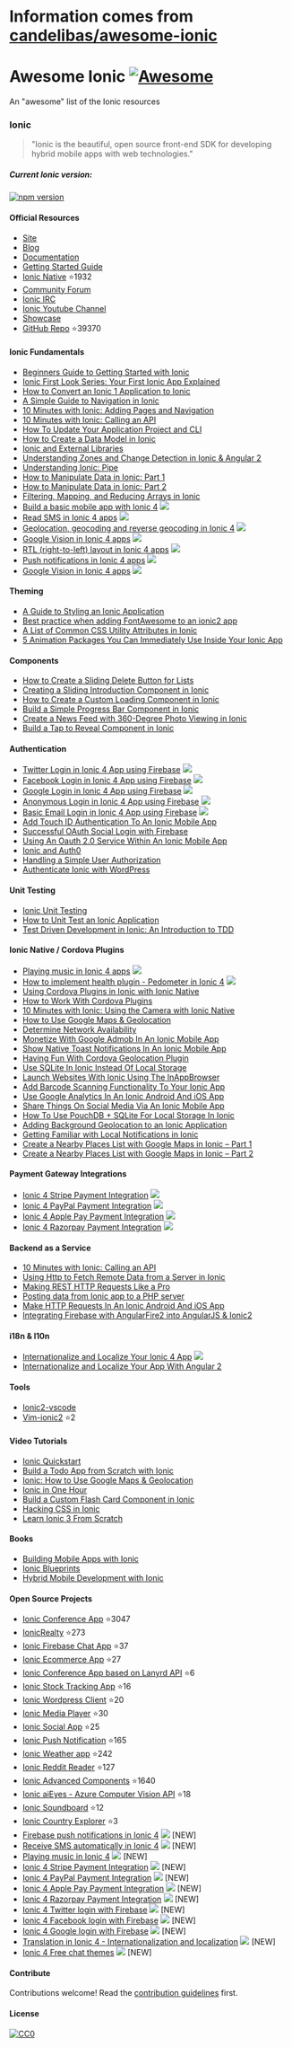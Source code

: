# Information comes from [candelibas/awesome-ionic](https://github.com/candelibas/awesome-ionic)
# Awesome Ionic [![Awesome](https://cdn.rawgit.com/sindresorhus/awesome/d7305f38d29fed78fa85652e3a63e154dd8e8829/media/badge.svg)](https://github.com/sindresorhus/awesome)

An "awesome" list of the Ionic resources 

### Ionic
> "Ionic is the beautiful, open source front-end SDK for developing hybrid mobile apps with web technologies."

##### Current Ionic version: 
[![npm version](https://badge.fury.io/js/ionic-framework.svg)](https://badge.fury.io/js/ionic-framework)


#### Official Resources
* [Site](http://ionicframework.com/)
* [Blog](http://blog.ionic.io/)
* [Documentation](http://ionicframework.com/docs/v2/)
* [Getting Started Guide](http://ionicframework.com/docs/v2/getting-started/)
* [Ionic Native](https://github.com/driftyco/ionic-native/) :star:1932
* [Community Forum](http://forum.ionicframework.com/)
* [Ionic IRC](http://webchat.freenode.net/?randomnick=1&channels=%23ionic&uio=d4)
* [Ionic Youtube Channel](https://www.youtube.com/channel/UChYheBnVeCfhCmqZfCUdJQw)
* [Showcase](http://showcase.ionicframework.com/)
* [GitHub Repo](https://github.com/driftyco/ionic/) :star:39370

#### Ionic Fundamentals
* [Beginners Guide to Getting Started with Ionic](http://www.joshmorony.com/beginners-guide-to-getting-started-with-ionic-2/)
* [Ionic First Look Series: Your First Ionic App Explained](http://www.joshmorony.com/ionic-2-first-look-series-your-first-ionic-2-app-explained/)
* [How to Convert an Ionic 1 Application to Ionic](http://www.joshmorony.com/how-to-convert-an-ionic-1-application-to-ionic-2/)
* [A Simple Guide to Navigation in Ionic](http://www.joshmorony.com/a-simple-guide-to-navigation-in-ionic-2/)
* [10 Minutes with Ionic: Adding Pages and Navigation](http://blog.ionic.io/10-minutes-with-ionic-2-adding-pages-and-navigation/)
* [10 Minutes with Ionic: Calling an API](http://blog.ionic.io/10-minutes-with-ionic-2-calling-an-api/)
* [How To Update Your Application Project and CLI](http://www.gajotres.net/ionic-2-how-to-update-your-application-project-and-cli/)
* [How to Create a Data Model in Ionic](http://www.joshmorony.com/how-to-create-a-data-model-in-ionic-2/)
* [Ionic and External Libraries](http://mhartington.io/post/ionic2-external-libraries/)
* [Understanding Zones and Change Detection in Ionic & Angular 2](http://www.joshmorony.com/understanding-zones-and-change-detection-in-ionic-2-angular-2/)
* [Understanding Ionic: Pipe](http://mcgivery.com/understanding-ionic-2-pipe/)
* [How to Manipulate Data in Ionic: Part 1](http://www.joshmorony.com/how-to-manipulate-data-in-ionic-2-part-1/)
* [How to Manipulate Data in Ionic: Part 2](http://www.joshmorony.com/how-to-manipulate-data-in-ionic-2-part-2/)
* [Filtering, Mapping, and Reducing Arrays in Ionic](https://www.youtube.com/watch?v=A-4CLa05tp0)
* [Build a basic mobile app with Ionic 4](https://enappd.com/blog/how-to-create-an-ionic-4-app-for-beginners/13) ![](v4.png)
* [Read SMS in Ionic 4 apps](https://enappd.com/blog/automatically-read-sms-in-ionic-4-apps/42) ![](v4.png)
* [Geolocation, geocoding and reverse geocoding in Ionic 4](https://enappd.com/blog/using-geolocation-geocoding-and-reverse-geocoding-in-ionic-4/45) ![](v4.png)
* [Google Vision in Ionic 4 apps](https://enappd.com/blog/implement-google-vision-in-ionic-4/43) ![](v4.png)
* [RTL (right-to-left) layout in Ionic 4 apps](https://enappd.com/blog/rtl-right-to-left-use-in-ionic-4/50) ![](v4.png)
* [Push notifications in Ionic 4 apps](https://enappd.com/blog/implement-ionic-4-firebase-push/34) ![](v4.png)
* [Google Vision in Ionic 4 apps](https://enappd.com/blog/implement-google-vision-in-ionic-4/43) ![](v4.png)

#### Theming
* [A Guide to Styling an Ionic Application](http://www.joshmorony.com/a-guide-to-styling-an-ionic-2-application/)
* [Best practice when adding FontAwesome to an ionic2 app](http://luiscabrera.site/tech/2017/01/09/fontawesome-in-ionic2.html)
* [A List of Common CSS Utility Attributes in Ionic](http://www.joshmorony.com/a-list-of-common-css-utility-attributes-in-ionic-2/)
* [5 Animation Packages You Can Immediately Use Inside Your Ionic App](https://devdactic.com/5-animation-packages-ionic/)

#### Components
* [How to Create a Sliding Delete Button for Lists](http://www.joshmorony.com/ionic-2-how-to-create-a-sliding-delete-button-for-lists/)
* [Creating a Sliding Introduction Component in Ionic](http://www.joshmorony.com/creating-a-sliding-introduction-component-in-ionic-2/)
* [How to Create a Custom Loading Component in Ionic](http://www.joshmorony.com/how-to-create-a-custom-loading-component-in-ionic-2/)
* [Build a Simple Progress Bar Component in Ionic](http://www.joshmorony.com/build-a-simple-progress-bar-component-in-ionic-2/)
* [Create a News Feed with 360-Degree Photo Viewing in Ionic](http://www.joshmorony.com/create-a-news-feed-with-360-degree-photo-viewing-in-ionic-2/)
* [Build a Tap to Reveal Component in Ionic](https://www.joshmorony.com/build-a-tap-to-reveal-component-in-ionic-2/)

#### Authentication
* [Twitter Login in Ionic 4 App using Firebase](https://enappd.com/blog/twitter-login-in-ionic-4-apps-using-firebase/24) ![](v4.png)
* [Facebook Login in Ionic 4 App using Firebase](https://enappd.com/blog/facebook-login-in-ionic-4-apps-using-firebase/25) ![](v4.png)
* [Google Login in Ionic 4 App using Firebase](https://enappd.com/blog/google-login-in-ionic-4-apps-using-firebase/39) ![](v4.png)
* [Anonymous Login in Ionic 4 App using Firebase](https://enappd.com/blog/firebase-anonymous-login-in-ionic-4/37) ![](v4.png)
* [Basic Email Login in Ionic 4 App using Firebase](https://enappd.com/blog/email-authentication-with-firebase-in-ionic-4/38) ![](v4.png)
* [Add Touch ID Authentication To An Ionic Mobile App](https://www.thepolyglotdeveloper.com/2016/03/add-touch-id-authentication-ionic-2-mobile-app/)
* [Successful OAuth Social Login with Firebase](http://www.gajotres.net/ionic-2-succesfull-oauth-social-login-with-firebase/)
* [Using An Oauth 2.0 Service Within An Ionic Mobile App](https://www.thepolyglotdeveloper.com/2016/01/using-an-oauth-2-0-service-within-an-ionic-2-mobile-app/)
* [Ionic and Auth0](http://blog.ionic.io/ionic-2-and-auth0/)
* [Handling a Simple User Authorization](http://www.gajotres.net/ionic-2-handling-a-simple-user-authorization/)
* [Authenticate Ionic with WordPress](https://auth0.com/authenticate/ionic2/wordpress)

#### Unit Testing
* [Ionic Unit Testing](http://lathonez.github.io/2017/ionic-2-unit-testing/)
* [How to Unit Test an Ionic Application](http://www.joshmorony.com/how-to-unit-test-an-ionic-2-application/)
* [Test Driven Development in Ionic: An Introduction to TDD](https://www.joshmorony.com/test-driven-development-in-ionic-2-an-introduction-to-tdd/)

#### Ionic Native / Cordova Plugins
* [Playing music in Ionic 4 apps](https://enappd.com/blog/spotify-like-music-in-ionic-4-apps/48) ![](v4.png)
* [How to implement health plugin - Pedometer in Ionic 4](https://enappd.com/blog/best-fitness-plugins-for-ionic-4-how-to-use-pedometer/15) ![](v4.png)
* [Using Cordova Plugins in Ionic with Ionic Native](http://www.joshmorony.com/using-cordova-plugins-in-ionic-2-with-ionic-native/)
* [How to Work With Cordova Plugins](http://www.gajotres.net/ionic-2-how-to-use-cordova-plugins/)
* [10 Minutes with Ionic: Using the Camera with Ionic Native](http://blog.ionic.io/10-minutes-with-ionic-2-using-the-camera-with-ionic-native/)
* [How to Use Google Maps & Geolocation ](http://www.joshmorony.com/ionic-2-how-to-use-google-maps-geolocation-video-tutorial/)
* [Determine Network Availability](https://www.thepolyglotdeveloper.com/2016/01/determine-network-availability-in-an-ionic-2-mobile-app/)
* [Monetize With Google Admob In An Ionic Mobile App](https://www.thepolyglotdeveloper.com/2016/02/monetize-google-admob-ionic-2-mobile-app/)
* [Show Native Toast Notifications In An Ionic Mobile App](https://www.thepolyglotdeveloper.com/2016/01/show-native-toast-notifications-in-an-ionic-2-mobile-app/)
* [Having Fun With Cordova Geolocation Plugin](http://www.gajotres.net/ionic-2-having-fun-with-cordova-geolocation-plugin/)
* [Use SQLite In Ionic Instead Of Local Storage](https://www.thepolyglotdeveloper.com/2015/12/use-sqlite-in-ionic-2-instead-of-local-storage/)
* [Launch Websites With Ionic Using The InAppBrowser](https://www.thepolyglotdeveloper.com/2016/01/launch-websites-with-ionic-2-using-the-inappbrowser/)
* [Add Barcode Scanning Functionality To Your Ionic App](https://www.thepolyglotdeveloper.com/2016/02/add-barcode-scanning-functionality-to-your-ionic-2-app/)
* [Use Google Analytics In An Ionic Android And iOS App](https://www.thepolyglotdeveloper.com/2016/03/use-google-analytics-in-an-ionic-2-android-and-ios-app/)
* [Share Things On Social Media Via An Ionic Mobile App](https://www.thepolyglotdeveloper.com/2016/02/share-things-on-social-media-via-an-ionic-2-mobile-app/)
* [How To Use PouchDB + SQLite For Local Storage In Ionic](http://gonehybrid.com/how-to-use-pouchdb-sqlite-for-local-storage-in-ionic-2/)
* [Adding Background Geolocation to an Ionic Application](http://www.joshmorony.com/adding-background-geolocation-to-an-ionic-2-application/)
* [Getting Familiar with Local Notifications in Ionic](http://www.joshmorony.com/getting-familiar-with-local-notifications-in-ionic-2/)
* [Create a Nearby Places List with Google Maps in Ionic – Part 1](http://www.joshmorony.com/create-a-nearby-places-list-with-google-maps-in-ionic-2-part-1/)
* [Create a Nearby Places List with Google Maps in Ionic – Part 2](http://www.joshmorony.com/create-a-nearby-places-list-with-google-maps-in-ionic-2-part-2/)

#### Payment Gateway Integrations
* [Ionic 4 Stripe Payment Integration](https://enappd.com/blog/ionic-4-stripe-payment-integration-with-firebase-for-apps-and-pwa/17) ![](v4.png)
* [Ionic 4 PayPal Payment Integration](https://enappd.com/blog/ionic-4-paypal-payment-integration-for-apps-and-pwa/16) ![](v4.png)
* [Ionic 4 Apple Pay Payment Integration](https://enappd.com/blog/how-to-integrate-apple-pay-in-ionic-4-apps/21) ![](v4.png)
* [Ionic 4 Razorpay Payment Integration](https://enappd.com/blog/how-to-integrate-razorpay-in-ionic-4-apps-and-pwa/20) ![](v4.png)

#### Backend as a Service
* [10 Minutes with Ionic: Calling an API](http://blog.ionic.io/10-minutes-with-ionic-2-calling-an-api/)
* [Using Http to Fetch Remote Data from a Server in Ionic](http://www.joshmorony.com/using-http-to-fetch-remote-data-from-a-server-in-ionic-2/)
* [Making REST HTTP Requests Like a Pro](http://www.gajotres.net/ionic-2-making-rest-http-requests-like-a-pro/)
* [Posting data from Ionic app to a PHP server](http://www.nikola-breznjak.com/blog/ionic2/posting-data-from-ionic-2-app/)
* [Make HTTP Requests In An Ionic Android And iOS App](https://www.thepolyglotdeveloper.com/2016/01/make-http-requests-in-an-ionic-2-android-and-ios-app/)
* [Integrating Firebase with AngularFire2 into AngularJS & Ionic2](http://www.clearlyinnovative.com/integrating-firebase-with-angularfire2-into-angularjs-ionic2)

#### i18n & l10n
* [Internationalize and Localize Your Ionic 4 App](https://enappd.com/blog/how-to-translate-in-ionic-4-globalization-internationalization-and-localization/11) ![](v4.png)
* [Internationalize and Localize Your App With Angular 2](http://www.gajotres.net/ionic-2-internationalize-and-localize-your-app-with-angular-2/)

#### Tools
* [Ionic2-vscode](https://marketplace.visualstudio.com/items?itemName=jgw9617.ionic2-vscode)
* [Vim-ionic2](https://github.com/akz92/vim-ionic2) :star:2

#### Video Tutorials
* [Ionic Quickstart](https://www.udemy.com/ionic-2-quickstart/)
* [Build a Todo App from Scratch with Ionic](http://www.joshmorony.com/build-a-todo-app-from-scratch-with-ionic-2-video-tutorial/)
* [Ionic: How to Use Google Maps & Geolocation](http://www.joshmorony.com/ionic-2-how-to-use-google-maps-geolocation-video-tutorial/)
* [Ionic in One Hour](http://courses.devdactic.com/courses/ionic-2-in-one-hour?product_id=104238)
* [Build a Custom Flash Card Component in Ionic](https://www.youtube.com/watch?v=BKFQKywl_GM)
* [Hacking CSS in Ionic](https://www.youtube.com/watch?v=sXFmkdhOEVc)
* [Learn Ionic 3 From Scratch](https://www.youtube.com/watch?v=JcEGTektejA&list=PLYxzS__5yYQng-XnJhB21Jc7NW1OIaqct)

#### Books
* [Building Mobile Apps with Ionic](https://www.joshmorony.com/building-mobile-apps-with-ionic-2/)
* [Ionic Blueprints](https://www.packtpub.com/web-development/ionic-2-blueprints)
* [Hybrid Mobile Development with Ionic](https://www.packtpub.com/application-development/hybrid-mobile-development-ionic)

#### Open Source Projects
* [Ionic Conference App](https://github.com/driftyco/ionic-conference-app) :star:3047
* [IonicRealty](https://github.com/ccoenraets/ionic2-realty) :star:273
* [Ionic Firebase Chat App](https://github.com/ionic2blueprints/firebase-chat) :star:37
* [Ionic Ecommerce App](https://github.com/ionic2blueprints/ionic2-marketcloud) :star:27
* [Ionic Conference App based on Lanyrd API](https://github.com/ionic2blueprints/conference-app) :star:6
* [Ionic Stock Tracking App](https://github.com/ionic2blueprints/ionic2-stockmarket) :star:16
* [Ionic Wordpress Client](https://github.com/ionic2blueprints/ionic2-wp-client) :star:20
* [Ionic Media Player](https://github.com/ionic2blueprints/media-player) :star:30
* [Ionic Social App](https://github.com/ionic2blueprints/social-app) :star:25
* [Ionic Push Notification](https://github.com/aggarwalankush/ionic2-push-base) :star:165
* [Ionic Weather app](https://github.com/aggarwalankush/ionic2-mosum) :star:242
* [Ionic Reddit Reader](https://github.com/smartapant/ionic2-reddit-reader) :star:127
* [Ionic Advanced Components](https://github.com/yannbf/ionic2-components) :star:1640
* [Ionic aiEyes - Azure Computer Vision API](https://github.com/brenopolanski/aiEyes) :star:18
* [Ionic Soundboard](https://github.com/rkalis/ionic-soundboard) :star:12
* [Ionic Country Explorer](https://github.com/SKempin/ionic-country-explorer) :star:3
* [Firebase push notifications in Ionic 4](https://github.com/enappd/ionic-4-push) ![](v4.png) [NEW]
* [Receive SMS automatically in Ionic 4](https://github.com/enappd/Ionic-4-sms-receive) ![](v4.png) [NEW]
* [Playing music in Ionic 4](https://github.com/enappd/ionic-4-music) ![](v4.png) [NEW]
* [Ionic 4 Stripe Payment Integration](https://github.com/enappd/ionic4-stripe) ![](v4.png) [NEW]
* [Ionic 4 PayPal Payment Integration](https://github.com/enappd/ionic4-paypal) ![](v4.png) [NEW]
* [Ionic 4 Apple Pay Payment Integration](https://github.com/enappd/ionic4-applepay) ![](v4.png) [NEW]
* [Ionic 4 Razorpay Payment Integration](https://github.com/enappd/ionic4-razorpay) ![](v4.png) [NEW]
* [Ionic 4 Twitter login with Firebase](https://github.com/enappd/Ionic-4-Twitter-auth) ![](v4.png) [NEW]
* [Ionic 4 Facebook login with Firebase](https://github.com/enappd/ionic4-facebookAuth) ![](v4.png) [NEW]
* [Ionic 4 Google login with Firebase](https://github.com/enappd/Ionic-4-google-auth) ![](v4.png) [NEW]
* [Translation in Ionic 4 - Internationalization and localization](https://github.com/enappd/ionic4-i18n) ![](v4.png) [NEW]
* [Ionic 4 Free chat themes](https://store.enappd.com/product/free-chat-themes-ionic4/) ![](v4.png) [NEW]

#### Contribute
Contributions welcome! Read the [contribution guidelines](CONTRIBUTING.md) first.


#### License
[![CC0](http://i.creativecommons.org/p/zero/1.0/88x31.png)](http://creativecommons.org/publicdomain/zero/1.0/)

